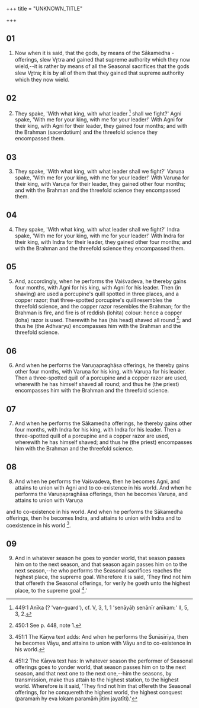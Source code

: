 +++
title = "UNKNOWN_TITLE"

+++


## 01
1. Now when it is said, that the gods, by means of the Sākamedha -offerings, slew Vr̥tra and gained that supreme authority which they now wield,--it is rather by means of all the Seasonal sacrifices that the gods slew Vr̥tra; it is by all of them that they gained that supreme authority which they now wield.

## 02
2. They spake, 'With what king, with what leader [^fn_1004] shall we fight?' Agni spake, 'With me for your king, with me for your leader!' With Agni for their king, with Agni for their leader, they gained four months; and with the Brahman (sacerdotium) and the threefold science they encompassed them.

[^fn_1004]: 449:1 Anīka (? 'van-guard'), cf. V, 3, 1, 1 'senāyāḥ senānīr anīkam:' II, 5, 3, 2.

## 03
3. They spake, 'With what king, with what leader shall we fight?' Varuṇa spake, 'With me for your king, with me for your leader!' With Varuṇa for their king, with Varuṇa for their leader, they gained other four months; and with the Brahman and the threefold science they encompassed them.

## 04
4. They spake, 'With what king, with what leader shall we fight?' Indra spake, 'With me for your king, with me for your leader!' With Indra for their king, with Indra for their leader, they gained other four months; and with the Brahman and the threefold science they encompassed them.

## 05
5. And, accordingly, when he performs the Vaiśvadeva, he thereby gains four months, with Agni for his king, with Agni for his leader. Then (in shaving) are used a porcupine's quill spotted in three places, and a copper razor; that three-spotted porcupine's quill resembles the threefold science, and the copper razor resembles the Brahman; for the Brahman is fire, and fire is of reddish (lohita) colour: hence a copper (loha) razor is used. Therewith he has (his head) shaved all round [^fn_1005]; and thus he (the Adhvaryu) encompasses him with the Brahman and the threefold science.

[^fn_1005]: 450:1 See p. 448, note 1.

## 06
6. And when he performs the Varuṇapraghāsa offerings, he thereby gains other four months, with Varuṇa for his king, with Varuṇa for his leader. Then a three-spotted quill of a porcupine and a copper razor are used, wherewith he has himself shaved all round; and thus he (the priest) encompasses him with the Brahman and the threefold science.

## 07
7. And when he performs the Sākamedha offerings, he thereby gains other four months, with Indra for his king, with Indra for his leader. Then a three-spotted quill of a porcupine and a copper razor are used, wherewith he has himself shaved; and thus he (the priest) encompasses him with the Brahman and the threefold science.

## 08
8. And when he performs the Vaiśvadeva, then he becomes Agni, and attains to union with Agni and to co-existence in his world. And when he performs the Varuṇapraghāsa offerings, then he becomes Varuṇa, and attains to union with Varuṇa

and to co-existence in his world. And when he performs the Sākamedha offerings, then he becomes Indra, and attains to union with Indra and to coexistence in his world [^fn_1006].

[^fn_1006]: 451:1 The Kāṇva text adds: And when he performs the Śunāsīrīya, then he becomes Vāyu, and attains to union with Vāyu and to co-existence in his world.

## 09
9. And in whatever season he goes to yonder world, that season passes him on to the next season, and that season again passes him on to the next season,--he who performs the Seasonal sacrifices reaches the highest place, the supreme goal. Wherefore it is said, 'They find not him that offereth the Seasonal offerings, for verily he goeth unto the highest place, to the supreme goal [^fn_1007].'

[^fn_1007]: 451:2 The Kāṇva text has: In whatever season the performer of Seasonal offerings goes to yonder world, that season passes him on to the next season, and that next one to the next one,--him the seasons, by transmission, make thus attain to the highest station, to the highest world. Wherefore is it said, 'They find not him that offereth the Seasonal offerings, for he conquereth the highest world, the highest conquest (paramaṁ hy eva lokam paramāṁ jitim jayatīti).'

